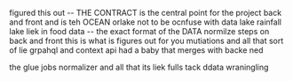 figured this out -- THE CONTRACT  is the central point for the project back and front and is teh OCEAN orlake not to be ocnfuse with data lake  rainfall lake 
liek in food data -- the exact format of the DATA  normilze steps  on back and front this is what is figures out for you mutiations and all that sort of lie grpahql and context api had a baby that merges with backe ned 

the glue jobs normalizer and all that its liek fulls tack ddata wraningling 
